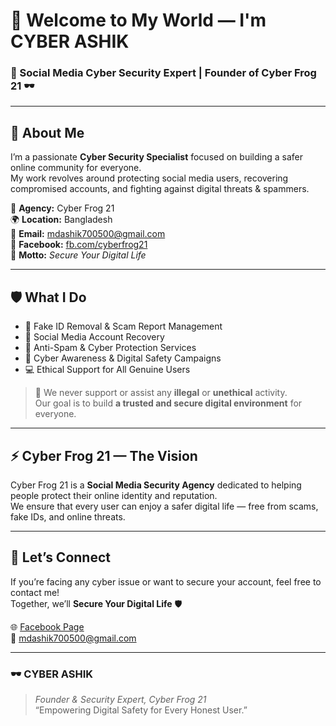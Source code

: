 # 👋 Welcome to My World — I'm CYBER ASHIK  

### 🔐 Social Media Cyber Security Expert | Founder of Cyber Frog 21 🕶️  

---

## 🚨 About Me  
I’m a passionate **Cyber Security Specialist** focused on building a safer online community for everyone.  
My work revolves around protecting social media users, recovering compromised accounts, and fighting against digital threats & spammers.  

💼 **Agency:** Cyber Frog 21  
🌍 **Location:** Bangladesh  
📧 **Email:** mdashik700500@gmail.com  
🔗 **Facebook:** [fb.com/cyberfrog21](https://fb.com/cyberfrog21)  
🧭 **Motto:** *Secure Your Digital Life*  

---

## 🛡️ What I Do  
- 🧾 Fake ID Removal & Scam Report Management  
- 🔐 Social Media Account Recovery  
- 🚫 Anti-Spam & Cyber Protection Services  
- 📢 Cyber Awareness & Digital Safety Campaigns  
- 💻 Ethical Support for All Genuine Users  

> 🧠 We never support or assist any **illegal** or **unethical** activity.  
> Our goal is to build **a trusted and secure digital environment** for everyone.  

---

## ⚡ Cyber Frog 21 — The Vision  
Cyber Frog 21 is a **Social Media Security Agency** dedicated to helping people protect their online identity and reputation.  
We ensure that every user can enjoy a safer digital life — free from scams, fake IDs, and online threats.  

---

## 🧩 Let’s Connect  
If you’re facing any cyber issue or want to secure your account, feel free to contact me!  
Together, we’ll **Secure Your Digital Life** 🛡️  

🌐 [Facebook Page](https://fb.com/cyberfrog21)  
📧 mdashik700500@gmail.com  

---

### 🕶️ CYBER ASHIK  
> *Founder & Security Expert, Cyber Frog 21*  
> “Empowering Digital Safety for Every Honest User.”
